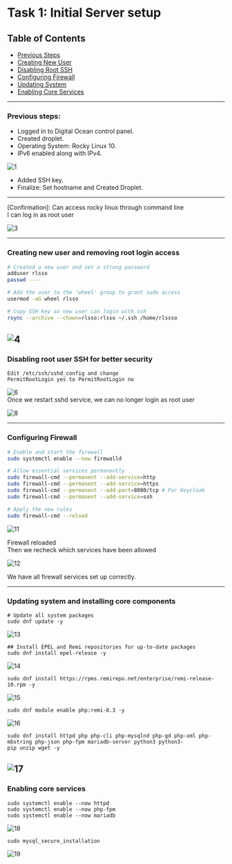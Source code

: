# Task 1: Initial Server setup

## Table of Contents
- [Previous Steps](#previous-steps)
- [Creating New User](#creating-new-user-and-removing-root-login-access)
- [Disabling Root SSH](#disabling-root-user-ssh-for-better-security)
- [Configuring Firewall](#configuring-firewall)
- [Updating System](#updating-system-and-installing-core-components)
- [Enabling Core Services](#enabling-core-services)


---
### Previous steps:

- Logged in to Digital Ocean control panel.
- Created droplet.
- Operating System: Rocky Linux 10.
- IPv6 enabled along with IPv4.  

![1](./images/1/1.jpg)

- Added SSH key. 
- Finalize: Set hostname and Created Droplet.  

---  

[Confirmation]: Can access rocky linux through command line    
I can log in as root user  

![3](./images/1/3.jpg)  

---
### Creating new user and removing root login access

``` bash
# Created a new user and set a strong password
adduser rlsso
passwd ----

# Add the user to the 'wheel' group to grant sudo access
usermod -aG wheel rlsso

# Copy SSH key so new user can login with ssh
rsync --archive --chown=rlsso:rlsso ~/.ssh /home/rlssso
```

![4](./images/1/4.jpg)
---

### Disabling root user SSH for better security
```
Edit /etc/ssh/sshd_config and change  
PermitRootLogin yes to PermitRootLogin no
```
![6](./images/1/6.jpg)  
Once we restart sshd service, we can no longer login as root user

![8](./images/1/8.jpg)

---  
  
### Configuring Firewall

```bash
# Enable and start the firewall
sudo systemctl enable --now firewalld

# Allow essential services permanently
sudo firewall-cmd --permanent --add-service=http
sudo firewall-cmd --permanent --add-service=https
sudo firewall-cmd --permanent --add-port=8080/tcp # For Keycloak
sudo firewall-cmd --permanent --add-service=ssh

# Apply the new rules
sudo firewall-cmd --reload
```
![11](./images/1/11.jpg)  

Firewall reloaded  
Then we recheck which services have been allowed

![12](./images/1/12.jpg)  

We have all firewall services set up correctly.

---

### Updating system and installing core components
```
# Update all system packages
sudo dnf update -y
```
![13](./images/1/13.jpg)

```
## Install EPEL and Remi repositories for up-to-date packages
sudo dnf install epel-release -y
```

![14](./images/1/14.jpg)

```
sudo dnf install https://rpms.remirepo.net/enterprise/remi-release-10.rpm -y
```

![15](./images/1/15.jpg)

```
sudo dnf module enable php:remi-8.3 -y
```

![16](./images/1/16.jpg)

```
sudo dnf install httpd php php-cli php-mysqlnd php-gd php-xml php-mbstring php-json php-fpm mariadb-server python3 python3-pip unzip wget -y
```
![17](./images/1/17.jpg)
---

### Enabling core services
```
sudo systemctl enable --now httpd
sudo systemctl enable --now php-fpm
sudo systemctl enable --now mariadb
```
![18](./images/1/18.jpg)
```
sudo mysql_secure_installation
```
![19](./images/1/19.jpg)
